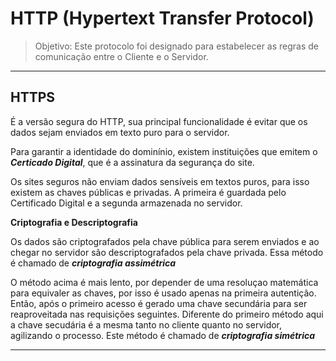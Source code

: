 # HTTP (Hypertext Transfer Protocol)

> Objetivo: Este protocolo foi designado para estabelecer as regras de comunicação entre o Cliente e o Servidor.

***
## HTTPS

É a versão segura do HTTP, sua principal funcionalidade é evitar que os dados sejam enviados em texto puro para o servidor.

Para garantir a identidade do dominínio, existem instituições que emitem o ***Certicado Digital***, que é a assinatura da segurança do site.

Os sites seguros não enviam dados sensíveis em textos puros, para isso existem as chaves públicas e privadas. A primeira é guardada pelo Certificado Digital e a segunda armazenada no servidor.

**Criptografia e Descriptografia**

Os dados são criptografados pela chave pública para serem enviados e ao chegar no servidor são descriptografados pela chave privada. Essa método é chamado de ***criptografia assimétrica***

O método acima é mais lento, por depender de uma resoluçao matemática para equivaler as chaves, por isso é usado apenas na primeira autentição. Então, após o primeiro acesso é gerado uma chave secundária para ser reaproveitada nas requisições seguintes. Diferente do primeiro método aqui a chave secudária é a mesma tanto no cliente quanto no servidor, agilizando o processo. Este método é chamado de ***criptografia simétrica***
***

